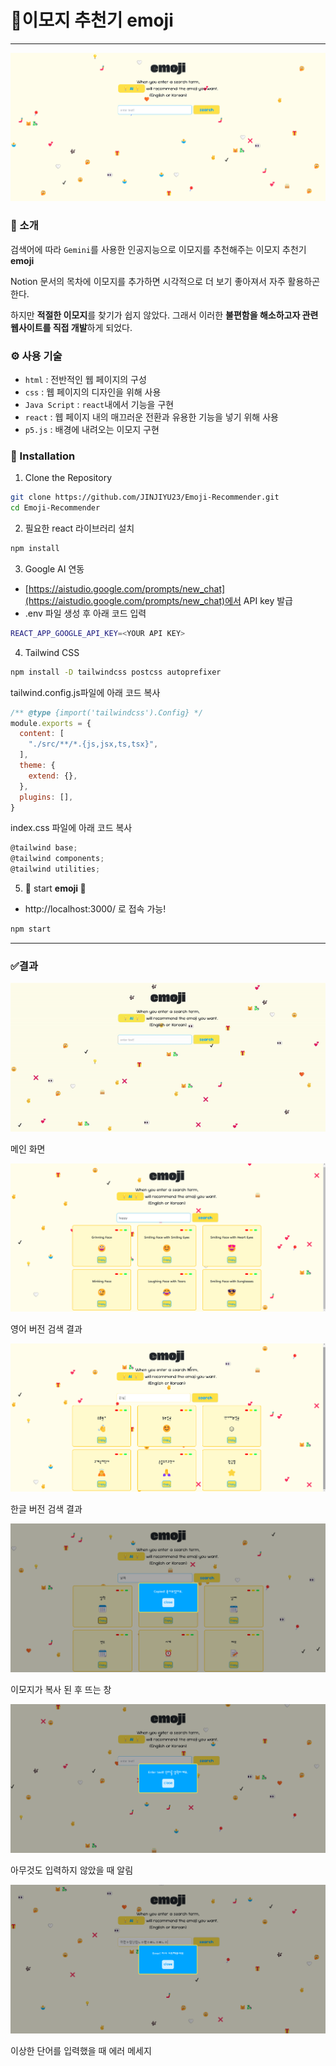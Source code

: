 # 🫴이모지 추천기 emoji

---

![image.png](result_image/image1.png)

### 📣 소개

검색어에 따라 `Gemini`를 사용한 인공지능으로 이모지를 추천해주는 이모지 추천기 **emoji**

Notion 문서의 목차에 이모지를 추가하면 시각적으로 더 보기 좋아져서 자주 활용하곤 한다. 

하지만 **적절한 이모지**를 찾기가 쉽지 않았다. 그래서 이러한 **불편함을 해소하고자 관련 웹사이트를 직접 개발**하게 되었다.

### ⚙️ 사용 기술

- `html` : 전반적인 웹 페이지의 구성
- `css` : 웹 페이지의 디자인을 위해 사용
- `Java Script` : `react`내에서 기능을 구현
- `react` : 웹 페이지 내의 매끄러운 전환과 유용한 기능을 넣기 위해 사용
- `p5.js` : 배경에 내려오는 이모지 구현

### 📖 Installation

1. Clone the Repository
```bash 
git clone https://github.com/JINJIYU23/Emoji-Recommender.git
cd Emoji-Recommender
```

2. 필요한 react 라이브러리 설치

```bash
npm install
```

3. Google AI 연동
- [https://aistudio.google.com/prompts/new_chat](https://aistudio.google.com/prompts/new_chat)에서 API key 발급
- .env 파일 생성 후 아래 코드 입력

```bash
REACT_APP_GOOGLE_API_KEY=<YOUR API KEY>
```

4. Tailwind CSS

```bash
npm install -D tailwindcss postcss autoprefixer
```

tailwind.config.js파일에 아래 코드 복사

```jsx
/** @type {import('tailwindcss').Config} */
module.exports = {
  content: [
    "./src/**/*.{js,jsx,ts,tsx}",
  ],
  theme: {
    extend: {},
  },
  plugins: [],
}
```

index.css 파일에 아래 코드 복사

```jsx
@tailwind base;
@tailwind components;
@tailwind utilities;
```

5. 🎉 start **emoji 🎉**

- http://localhost:3000/ 로 접속 가능!
```jsx
npm start
```

---

### ✅결과

![메인 화면](result_image/2024-11-22111829-ezgif.com-video-to-gif-converter.gif)

메인 화면

![영어 버전 검색 결과](result_image/image2.png)

영어 버전 검색 결과

![한글 버전 검색 결과](result_image/image3.png)

한글 버전 검색 결과

![이모지가 복사 된 후 뜨는 창](result_image/image4.png)

이모지가 복사 된 후 뜨는 창

![아무것도 입력하지 않았을 때 알림](result_image/image5.png)

아무것도 입력하지 않았을 때 알림

![이상한 단어를 입력했을 때 에러 메세지](result_image/image6.png)

이상한 단어를 입력했을 때 에러 메세지